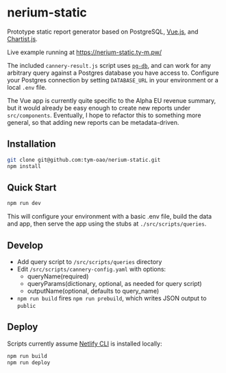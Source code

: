 # nerium-static

Prototype static report generator based on PostgreSQL, [Vue.js](https://vuejs.org), and [Chartist.js](https://gionkunz.github.io/chartist-js/).

Live example running at <https://nerium-static.ty-m.pw/>

The included `cannery-result.js` script uses [`pg-db`](https://github.com/sehrope/node-pg-db), and can work for any arbitrary query against a Postgres database you have access to. Configure your Postgres connection by setting `DATABASE_URL` in your environment or a local `.env` file.

The Vue app is currently quite specific to the Alpha EU revenue summary, but it would already be easy enough to create new reports under `src/components`. Eventually, I hope to refactor this to something more general, so that adding new reports can be metadata-driven.

## Installation

``` sh
git clone git@github.com:tym-oao/nerium-static.git
npm install
```

## Quick Start

```bash
npm run dev
```

This will configure your environment with a basic .env file, build the data and app, then serve the app using the stubs at `./src/scripts/queries`.

## Develop

- Add query script to `/src/scripts/queries` directory
- Edit `/src/scripts/cannery-config.yaml` with options:
  - queryName(required)
  - queryParams(dictionary, optional, as needed for query script)
  - outputName(optional, defaults to query_name)
- `npm run build` fires `npm run prebuild`, which writes JSON output to `public`

## Deploy

Scripts currently assume [Netlify CLI](https://www.netlify.com/docs/cli/) is installed locally:

``` sh
npm run build
npm run deploy
```

